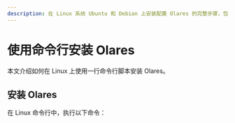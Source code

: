 ```yaml
---
description: 在 Linux 系统 Ubuntu 和 Debian 上安装配置 Olares 的完整步骤，包括系统要求、安装命令和激活流程。
---
```

# 使用命令行安装 Olares
本文介绍如何在 Linux 上使用一行命令行脚本安装 Olares。

<!--@include: ./reusables.md{40,53}-->

## 安装 Olares

在 Linux 命令行中，执行以下命令：

<!--@include: ./reusables.md{4,32}-->

<!--@include: ./activate-olares.md-->

<!--@include: ./log-in-to-olares.md-->

<!--@include: ./reusables.md{34,38}-->
